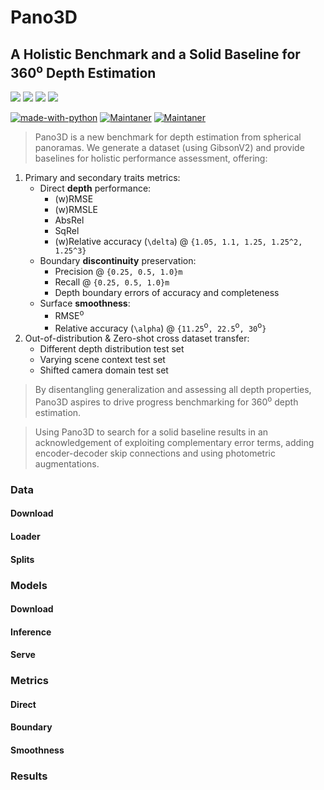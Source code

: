 # Pano3D
## A Holistic Benchmark and a Solid Baseline for 360<sup>o</sup> Depth Estimation

[![](https://img.shields.io/badge/CVPR21-OmniCV-blueviolet)](https://sites.google.com/view/omnicv2021/home)
[![](https://img.shields.io/badge/Project-Page-blue)](https://vcl3d.github.io/Pano3D/)
[![](https://img.shields.io/badge/Download-Data-ff69b4)](https://vcl3d.github.io/Pano3D/download/)
[![](https://img.shields.io/badge/H2020-ATLANTIS-2e324d)](https://atlantis-ar.eu/)

[![made-with-python](https://img.shields.io/badge/Made%20with-Python-1f425f.svg)](https://www.python.org/)
[![Maintaner](https://img.shields.io/badge/maintainer-Giorgos_Albanis-blue)](http://tzole1155.github.io)
[![Maintaner](https://img.shields.io/badge/maintainer-Nikolaos_Zioulis-lightblue)](http://zokin.github.io)


<!-- https://academia.stackexchange.com/questions/27341/flair-badge-for-arxiv-paper -->
<!-- https://zenodo.org/badge/doi/10.5281/zenodo.4018965.svg?color=yellow -->
<!-- https://github.com/bionanoimaging/UC2-GIT/issues/44
-->

> Pano3D  is a new benchmark for depth estimation from spherical panoramas. 
We generate a dataset (using GibsonV2) and provide baselines for holistic performance assessment, offering:
1. Primary and secondary traits metrics:
     - Direct **depth** performance:
        - (w)RMSE
        - (w)RMSLE
        - AbsRel
        - SqRel
        - (w)Relative accuracy (`\delta`) @ `{1.05, 1.1, 1.25, 1.25^2, 1.25^3}`
    - Boundary **discontinuity** preservation:
        - Precision @ `{0.25, 0.5, 1.0}m`
        - Recall @ `{0.25, 0.5, 1.0}m`
        - Depth boundary errors of accuracy and completeness
    - Surface **smoothness**:
        - RMSE<sup>o</sup>
        - Relative accuracy (`\alpha`) @ `{11.25`<sup>o</sup>`, 22.5`<sup>o</sup>`, 30`<sup>o</sup>`}`
2. Out-of-distribution & Zero-shot cross dataset transfer:
    - Different depth distribution test set
    - Varying scene context test set
    - Shifted camera domain test set
> By disentangling generalization and assessing all depth properties, Pano3D aspires to drive progress benchmarking for 360<sup>o</sup> depth estimation.

> Using Pano3D to search for a solid baseline results in an acknowledgement of exploiting complementary error terms, adding encoder-decoder skip connections and using photometric augmentations.

### Data

#### Download

#### Loader

#### Splits


### Models

#### Download

#### Inference

#### Serve


### Metrics

#### Direct

#### Boundary

#### Smoothness


### Results

